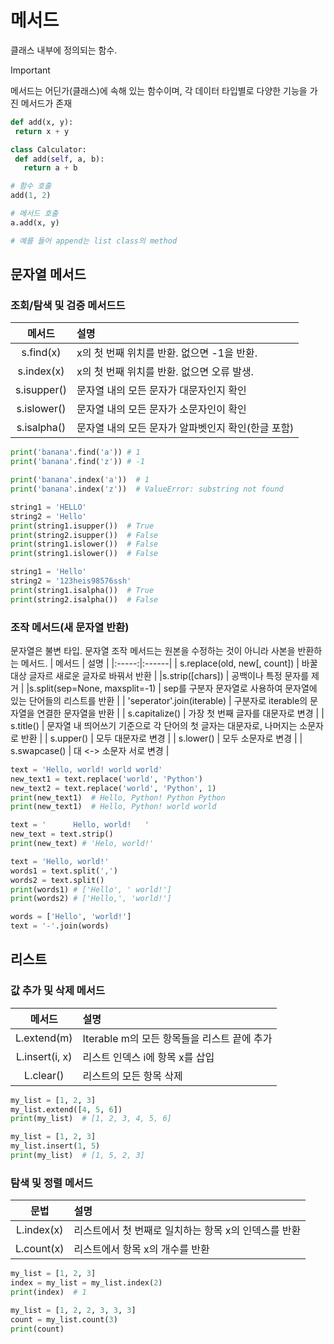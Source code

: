 # 메서드
클래스 내부에 정의되는 함수.
 >[!IMPORTANT]
 메서드는 어딘가(클래스)에 속해 있는 함수이며, 각 데이터 타입별로 다양한 기능을 가진 메서드가 존재

 ```python
def add(x, y):
  return x + y

class Calculator:
  def add(self, a, b):
    return a + b

# 함수 호출
add(1, 2)

# 메서드 호출
a.add(x, y)

# 예를 들어 append는 list class의 method
 ```

 ## 문자열 메서드
 ### 조회/탐색 및 검증 메서드드
 | 메서드 | 설명 |
|:---------:|:------------|
| s.find(x)       | x의 첫 번째 위치를 반환. 없으면 -1을 반환.         |
| s.index(x)       | x의 첫 번째 위치를 반환. 없으면 오류 발생.         |
| s.isupper() | 문자열 내의 모든 문자가 대문자인지 확인 |
| s.islower() | 문자열 내의 모든 문자가 소문자인이 확인 |
|s.isalpha() | 문자열 내의 모든 문자가 알파벳인지 확인(한글 포함) |

```python
print('banana'.find('a')) # 1
print('banana'.find('z')) # -1

print('banana'.index('a'))  # 1
print('banana'.index('z'))  # ValueError: substring not found

string1 = 'HELLO'
string2 = 'Hello'
print(string1.isupper())  # True
print(string2.isupper())  # False
print(string1.islower())  # False
print(string1.islower())  # False

string1 = 'Hello'
string2 = '123heis98576ssh'
print(string1.isalpha())  # True
print(string2.isalpha())  # False
```

### 조작 메서드(새 문자열 반환)
문자열은 불변 타입. 문자열 조작 메서드는 원본을 수정하는 것이 아니라 사본을 반환하는 메서드.
| 메서드 | 설명 |
|:-----:|:------|
| s.replace(old, new[, count]) | 바꿀 대상 글자르 새로운 글자로 바꿔서 반환 |
|s.strip([chars]) | 공백이나 특정 문자를 제거 |
|s.split(sep=None, maxsplit=-1) | sep를 구분자 문자열로 사용하여 문자열에 있는 단어들의 리스트를 반환 |
| 'seperator'.join(iterable) | 구분자로 iterable의 문자열을 연결한 문자열을 반환 |
| s.capitalize() | 가장 첫 번째 글자를 대문자로 변경 |
| s.title() | 문자열 내 띄어쓰기 기준으로 각 단어의 첫 글자는 대문자로, 나머지는 소문자로 반환 |
| s.upper() | 모두 대문자로 변경 |
| s.lower() | 모두 소문자로 변경 |
| s.swapcase() | 대 <-> 소문자 서로 변경 |

```python
text = 'Hello, world! world world'
new_text1 = text.replace('world', 'Python')
new_text2 = text.replace('world', 'Python', 1)
print(new_text1)  # Hello, Python! Python Python
print(new_text1)  # Hello, Python! world world

text = '      Hello, world!   '
new_text = text.strip()
print(new_text) # 'Helo, world!'

text = 'Hello, world!'
words1 = text.split(',')
words2 = text.split()
print(words1) # ['Hello', ' world!']
print(words2) # ['Hello,', 'world!']

words = ['Hello', 'world!']
text = '-'.join(words)
```

## 리스트
### 값 추가 및 삭제 메서드
| 메서드 | 설명 |
|:-----:|:-----|
| L.extend(m) | Iterable m의 모든 항목들을 리스트 끝에 추가 |
| L.insert(i, x) | 리스트 인덱스 i에 항목 x를 삽입 |
| L.clear() | 리스트의 모든 항목 삭제 |

```python
my_list = [1, 2, 3]
my_list.extend([4, 5, 6])
print(my_list)  # [1, 2, 3, 4, 5, 6]

my_list = [1, 2, 3]
my_list.insert(1, 5)
print(my_list)  # [1, 5, 2, 3]
```

### 탐색 및 정렬 메서드
| 문법 | 설명 |
|:----:|:-----|
| L.index(x) | 리스트에서 첫 번째로 일치하는 항목 x의 인덱스를 반환 |
| L.count(x) | 리스트에서 항목 x의 개수를 반환 |

```python
my_list = [1, 2, 3]
index = my_list = my_list.index(2)
print(index)  # 1

my_list = [1, 2, 2, 3, 3, 3]
count = my_list.count(3)
print(count)
```